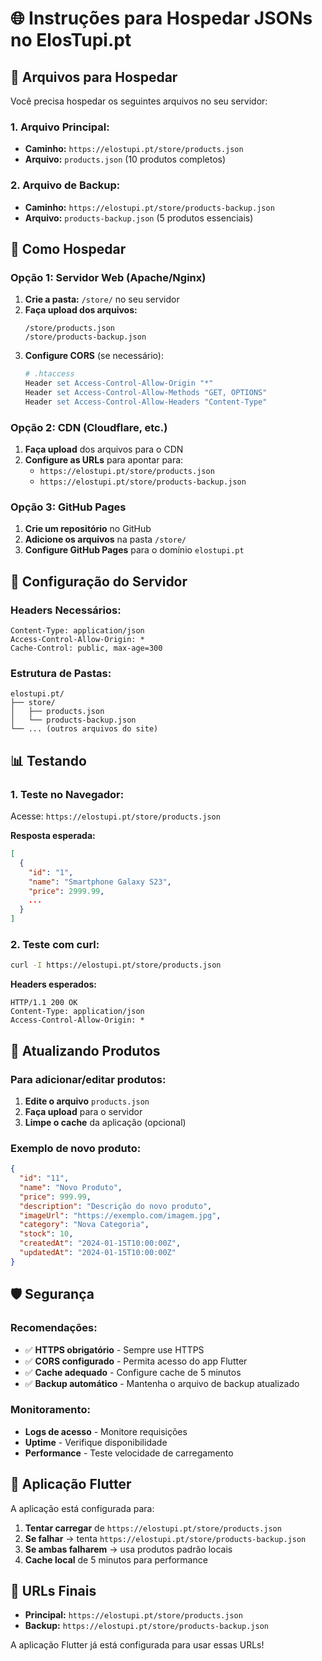 # 🌐 Instruções para Hospedar JSONs no ElosTupi.pt

## 📁 Arquivos para Hospedar

Você precisa hospedar os seguintes arquivos no seu servidor:

### **1. Arquivo Principal:**
- **Caminho:** `https://elostupi.pt/store/products.json`
- **Arquivo:** `products.json` (10 produtos completos)

### **2. Arquivo de Backup:**
- **Caminho:** `https://elostupi.pt/store/products-backup.json`
- **Arquivo:** `products-backup.json` (5 produtos essenciais)

## 🚀 Como Hospedar

### **Opção 1: Servidor Web (Apache/Nginx)**

1. **Crie a pasta:** `/store/` no seu servidor
2. **Faça upload dos arquivos:**
   ```
   /store/products.json
   /store/products-backup.json
   ```
3. **Configure CORS** (se necessário):
   ```apache
   # .htaccess
   Header set Access-Control-Allow-Origin "*"
   Header set Access-Control-Allow-Methods "GET, OPTIONS"
   Header set Access-Control-Allow-Headers "Content-Type"
   ```

### **Opção 2: CDN (Cloudflare, etc.)**

1. **Faça upload** dos arquivos para o CDN
2. **Configure as URLs** para apontar para:
   - `https://elostupi.pt/store/products.json`
   - `https://elostupi.pt/store/products-backup.json`

### **Opção 3: GitHub Pages**

1. **Crie um repositório** no GitHub
2. **Adicione os arquivos** na pasta `/store/`
3. **Configure GitHub Pages** para o domínio `elostupi.pt`

## 🔧 Configuração do Servidor

### **Headers Necessários:**
```
Content-Type: application/json
Access-Control-Allow-Origin: *
Cache-Control: public, max-age=300
```

### **Estrutura de Pastas:**
```
elostupi.pt/
├── store/
│   ├── products.json
│   └── products-backup.json
└── ... (outros arquivos do site)
```

## 📊 Testando

### **1. Teste no Navegador:**
Acesse: `https://elostupi.pt/store/products.json`

**Resposta esperada:**
```json
[
  {
    "id": "1",
    "name": "Smartphone Galaxy S23",
    "price": 2999.99,
    ...
  }
]
```

### **2. Teste com curl:**
```bash
curl -I https://elostupi.pt/store/products.json
```

**Headers esperados:**
```
HTTP/1.1 200 OK
Content-Type: application/json
Access-Control-Allow-Origin: *
```

## 🔄 Atualizando Produtos

### **Para adicionar/editar produtos:**

1. **Edite o arquivo** `products.json`
2. **Faça upload** para o servidor
3. **Limpe o cache** da aplicação (opcional)

### **Exemplo de novo produto:**
```json
{
  "id": "11",
  "name": "Novo Produto",
  "price": 999.99,
  "description": "Descrição do novo produto",
  "imageUrl": "https://exemplo.com/imagem.jpg",
  "category": "Nova Categoria",
  "stock": 10,
  "createdAt": "2024-01-15T10:00:00Z",
  "updatedAt": "2024-01-15T10:00:00Z"
}
```

## 🛡️ Segurança

### **Recomendações:**
- ✅ **HTTPS obrigatório** - Sempre use HTTPS
- ✅ **CORS configurado** - Permita acesso do app Flutter
- ✅ **Cache adequado** - Configure cache de 5 minutos
- ✅ **Backup automático** - Mantenha o arquivo de backup atualizado

### **Monitoramento:**
- **Logs de acesso** - Monitore requisições
- **Uptime** - Verifique disponibilidade
- **Performance** - Teste velocidade de carregamento

## 📱 Aplicação Flutter

A aplicação está configurada para:

1. **Tentar carregar** de `https://elostupi.pt/store/products.json`
2. **Se falhar** → tenta `https://elostupi.pt/store/products-backup.json`
3. **Se ambas falharem** → usa produtos padrão locais
4. **Cache local** de 5 minutos para performance

## 🎯 URLs Finais

- **Principal:** `https://elostupi.pt/store/products.json`
- **Backup:** `https://elostupi.pt/store/products-backup.json`

A aplicação Flutter já está configurada para usar essas URLs! 